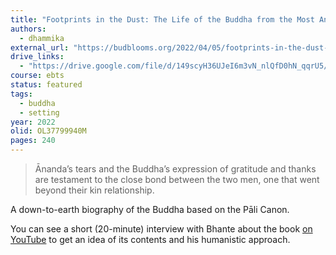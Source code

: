 ```yaml
---
title: "Footprints in the Dust: The Life of the Buddha from the Most Ancient Sources"
authors:
  - dhammika
external_url: "https://budblooms.org/2022/04/05/footprints-in-the-dust-the-life-of-the-buddha-from-the-most-ancient-sources/"
drive_links:
  - "https://drive.google.com/file/d/149scyH36UJeI6m3vN_nlQfD0hN_qqrU5/view?usp=drivesdk"
course: ebts
status: featured
tags:
  - buddha
  - setting
year: 2022
olid: OL37799940M
pages: 240
---
```


> Ānanda’s tears and the Buddha’s expression of gratitude and thanks are testament to the close bond between the two men, one that went beyond their kin relationship.

A down-to-earth biography of the Buddha based on the Pāli Canon.

You can see a short (20-minute) interview with Bhante about the book [on YouTube](https://youtu.be/QWvbu4bmQLM) to get an idea of its contents and his humanistic approach.
